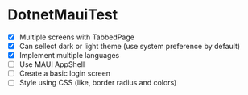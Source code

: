 # DotnetMauiTest

- [X] Multiple screens with TabbedPage
- [X] Can sellect dark or light theme (use system preference by default)
- [x] Implement multiple languages
- [ ] Use MAUI AppShell
- [ ] Create a basic login screen
- [ ] Style using CSS (like, border radius and colors)
